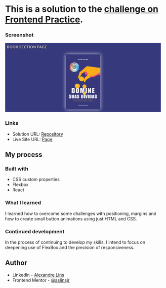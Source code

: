 # This is a solution to the [ challenge on Frontend Practice](https://www.frontendpractice.com/). 


### Screenshot

![](./public/FireShot%20Capture.png)

### Links

- Solution URL: [Repository](https://github.com/aslinsjr/backstage-talks)
- Live Site URL: [Page](https://backstage-talks-rouge.vercel.app/)

## My process

### Built with

- CSS custom properties
- Flexbox
- React

### What I learned

I learned how to overcome some challenges with positioning, margins and how to create small button animations using just HTML and CSS.

### Continued development

In the process of continuing to develop my skills, I intend to focus on deepening use of FlexBox and the precision of responsiveness.

## Author

- Linkedln - [Alexandre Lins](https://www.linkedin.com/in/aslinsjr/)
- Frontend Mentor - [@aslinsjr](https://www.frontendmentor.io/profile/aslinsjr)

